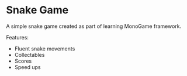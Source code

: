 # Snake Game
A simple snake game created as part of learning MonoGame framework.

Features:
* Fluent snake movements
* Collectables
* Scores
* Speed ups
